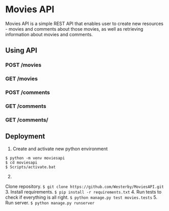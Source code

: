 # Movies API

Movies API is a simple REST API that enables user to create new resources - movies and comments about those movies, as well as retrieving information about movies and comments.

## Using API

### POST /movies

### GET /movies

### POST /comments

### GET /comments

### GET /comments/<movieid>

## Deployment

1. Create and activate new python environment
```
$ python -m venv moviesapi
$ cd moviesapi
$ Scripts/activate.bat
```
2.
Clone repository.
`$ git clone https://github.com/Westerby/MoviesAPI.git`
3. Install requirements.
`$ pip install -r requirements.txt`
4. Run tests to check if everything is all right.
`$ python manage.py test movies.tests`
5. Run server.
`$ python manage.py runserver`